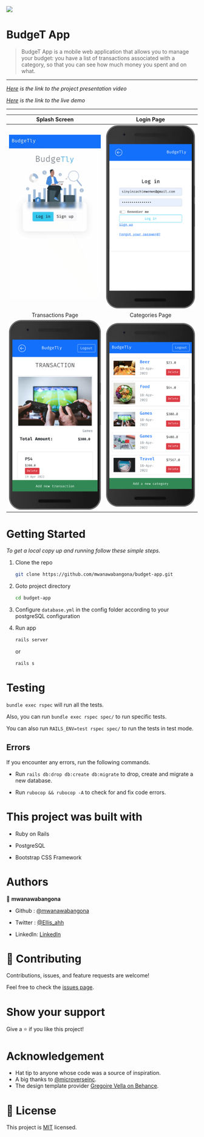 ![](https://img.shields.io/badge/Microverse-blueviolet)

# BudgeT App

> BudgeT App is a mobile web application that allows you to manage your budget: you have a list of transactions associated with a category, so that you can see how much money you spent and on what.
----
_[Here]() is the link to the project presentation video_

_[Here]() is the link to the live demo_

---
  Splash Screen                                              |  Login Page
:-----------------------------------------------------------:|:---------------------------------------------------------:
![screenshot](./app/assets/images/splash_screen.gif)         |   ![screenshot](./app/assets/images/login_page.png)
  Transactions Page                                          |  Categories Page
![screenshot](./app/assets/images/transactions_page.png)     |   ![screenshot](./app/assets/images/categories_page.png)

# Getting Started


_To get a local copy up and running follow these simple steps._

1. Clone the repo
   ```sh
   git clone https://github.com/mwanawabangona/budget-app.git
   ```
2. Goto project directory
   ```sh
   cd budget-app
   ```

3. Configure `database.yml` in the config folder according to your postgreSQL configuration
4. Run app
   ```sh
   rails server
   ```
   or
   ```sh
   rails s
   ```


# Testing

`bundle exec rspec` will run all the tests.

Also, you can run `bundle exec rspec spec/` to run specific tests.

You can also run `RAILS_ENV=test rspec spec/` to run the tests in test mode.

## Errors

If you encounter any errors, run the following commands.

- Run `rails db:drop db:create db:migrate` to drop, create and migrate a new database.

- Run `rubocop && rubocop -A` to check for and fix code errors.

# This project was built with

- Ruby on Rails

- PostgreSQL

- Bootstrap CSS Framework

# Authors

👤 **mwanawabangona**

- Github : [@mwanawabangona](https://github.com/mwanawabangona)

- Twitter : [@Ellis_ahh](https://twitter.com/Ellis_ahh)

- LinkedIn: [LinkedIn](https://www.linkedin.com/in/ellis-ngona)

# 🤝 Contributing

Contributions, issues, and feature requests are welcome!

Feel free to check the [issues page](https://github.com/Donard97/recipe-app/issues).

# Show your support

Give a ⭐️ if you like this project!

# Acknowledgement

- Hat tip to anyone whose code was a source of inspiration.
- A big thanks to [@microverseinc](https://github.com/microverseinc).
- The design template provider [Gregoire Vella on Behance](https://www.behance.net/gregoirevella).

# 📝 License

This project is [MIT](./MIT.md) licensed.